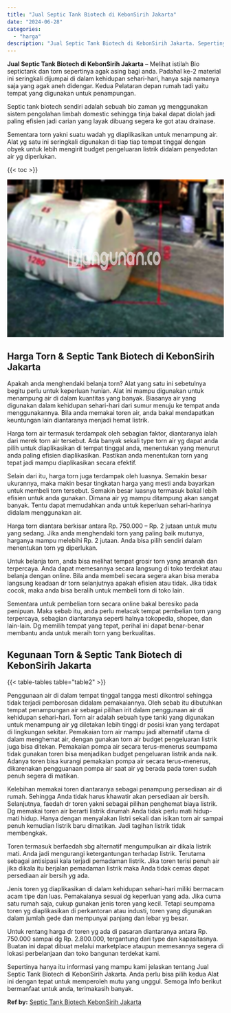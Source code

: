 ```yaml
---
title: "Jual Septic Tank Biotech di KebonSirih Jakarta"
date: "2024-06-28"
categories: 
  - "harga"
description: "Jual Septic Tank Biotech di KebonSirih Jakarta. Sepertinya hanya itu informasi yang mampu kami jelaskan tentang Jual Septic Tank Biotech di KebonSirih Jakart..."
---
```


**Jual Septic Tank Biotech di KebonSirih Jakarta** – Melihat istilah Bio septictank dan torn sepertinya agak asing bagi anda. Padahal ke-2 material ini seringkali dijumpai di dalam kehidupan sehari-hari, hanya saja namanya saja yang agak aneh didengar. Kedua Pelataran depan rumah tadi yaitu tempat yang digunakan untuk penampungan.

Septic tank biotech sendiri adalah sebuah bio zaman yg menggunakan sistem pengolahan limbah domestic sehingga tinja bakal dapat diolah jadi paling efisien jadi carian yang layak dibuang segera ke got atau drainase.

Sementara torn yakni suatu wadah yg diaplikasikan untuk menampung air. Alat yg satu ini seringkali digunakan di tiap tiap tempat tinggal dengan obyek untuk lebih mengirit budget pengeluaran listrik didalam penyedotan air yg diperlukan.

{{< toc >}}

![Jual Septic Tank Biotech di KebonSirih Jakarta](/images/jual-bio-septictank-04.png)

## Harga Torn & Septic Tank Biotech di KebonSirih Jakarta

Apakah anda menghendaki belanja torn? Alat yang satu ini sebetulnya begitu perlu untuk keperluan hunian. Alat ini mampu digunakan untuk menampung air di dalam kuantitas yang banyak. Biasanya air yang digunakan dalam kehidupan sehari-hari dari sumur menuju ke tempat anda menggunakannya. Bila anda memakai toren air, anda bakal mendapatkan keuntungan lain diantaranya menjadi hemat listrik.

Harga torn air termasuk terdampak oleh sebagian faktor, diantaranya ialah dari merek torn air tersebut. Ada banyak sekali type torn air yg dapat anda pilih untuk diaplikasikan di tempat tinggal anda, menentukan yang menurut anda paling efisien diaplikasikan. Pastikan anda menentukan torn yang tepat jadi mampu diaplikasikan secara efektif.

Selain dari itu, harga torn juga terdampak oleh luasnya. Semakin besar ukurannya, maka makin besar tingkatan harga yang mesti anda bayarkan untuk membeli torn tersebut. Semakin besar luasnya termasuk bakal lebih efisien untuk anda gunakan. Dimana air yg mampu ditampung akan sangat banyak. Tentu dapat memudahkan anda untuk keperluan sehari-harinya didalam menggunakan air.

Harga torn diantara berkisar antara Rp. 750.000 – Rp. 2 jutaan untuk mutu yang sedang. Jika anda menghendaki torn yang paling baik mutunya, harganya mampu melebihi Rp. 2 jutaan. Anda bisa pilih sendiri dalam menentukan torn yg diperlukan.

Untuk belanja torn, anda bisa melihat tempat grosir torn yang amanah dan terpercaya. Anda dapat memesannya secara langsung di toko terdekat atau belanja dengan online. Bila anda membeli secara segera akan bisa meraba langsung keadaan dr torn selanjutnya apakah efisien atau tidak. Jika tidak cocok, maka anda bisa beralih untuk membeli torn di toko lain.

Sementara untuk pembelian torn secara online bakal beresiko pada penipuan. Maka sebab itu, anda perlu melacak tempat pembelian torn yang terpercaya, sebagian diantaranya seperti halnya tokopedia, shopee, dan lain-lain. Dg memilih tempat yang tepat, perihal ini dapat benar-benar membantu anda untuk meraih torn yang berkualitas.

## Kegunaan Torn & Septic Tank Biotech di KebonSirih Jakarta

{{< table-tables table="table2" >}}

Penggunaan air di dalam tempat tinggal tangga mesti dikontrol sehingga tidak terjadi pemborosan didalam pemakaiannya. Oleh sebab itu dibutuhkan tempat penampungan air sebagai pilihan irit dalam penggunaan air di kehidupan sehari-hari. Torn air adalah sebuah type tanki yang digunakan untuk menampung air yg diletakan lebih tinggi dr posisi kran yang terdapat di lingkungan sekitar. Pemakaian torn air mampu jadi alternatif utama di dalam menghemat air, dengan gunakan torn air budget pengeluaran listrik juga bisa ditekan. Pemakaian pompa air secara terus-menerus seumpama tidak gunakan toren bisa menjadikan budget pengeluaran listrik anda naik. Adanya toren bisa kurangi pemakaian pompa air secara terus-menerus, dikarenakan pengguanaan pompa air saat air yg berada pada toren sudah penuh segera di matikan.

Kelebihan memakai toren diantaranya sebagai penampung persediaan air di rumah. Sehingga Anda tidak harus khawatir akan persediaan air bersih. Selanjutnya, faedah dr toren yakni sebagai pilihan penghemat biaya listrik. Dg memakai toren air berarti listrik dirumah Anda tidak perlu mati hidup-mati hidup. Hanya dengan menyalakan listri sekali dan isikan torn air sampai penuh kemudian listrik baru dimatikan. Jadi tagihan listrik tidak membengkak.

Toren termasuk berfaedah sbg alternatif mengumpulkan air dikala listrik mati. Anda jadi mengurangi ketergantungan terhadap listrik. Terutama sebagai antisipasi kala terjadi pemadaman listrik. Jika toren terisi penuh air jika dikala itu berjalan pemadaman listrik maka Anda tidak cemas dapat persediaan air bersih yg ada.

Jenis toren yg diaplikasikan di dalam kehidupan sehari-hari miliki bermacam acam tipe dan luas. Pemakaianya sesuai dg keperluan yang ada. Jika cuma satu rumah saja, cukup gunakan jenis toren yang kecil. Tetapi seumpama toren yg diaplikasikan di perkantoran atau industi, toren yang digunakan dalam jumlah gede dan mempunyai panjang dan lebar yg besar.

Untuk rentang harga dr toren yg ada di pasaran diantaranya antara Rp. 750.000 sampai dg Rp. 2.800.000, tergantung dari type dan kapasitasnya. Buatan ini dapat dibuat melalui marketplace ataupun memesannya segera di lokasi perbelanjaan dan toko bangunan terdekat kami.

Sepertinya hanya itu informasi yang mampu kami jelaskan tentang Jual Septic Tank Biotech di KebonSirih Jakarta. Anda perlu bisa pilih kedua Alat ini dengan tepat untuk memperoleh mutu yang unggul. Semoga Info berikut bermanfaat untuk anda, terimakasih banyak.

**Ref by:** [Septic Tank Biotech KebonSirih Jakarta](https://id.wikipedia.org/wiki/Septic)
